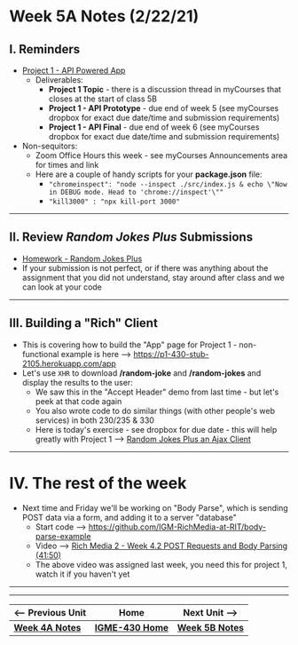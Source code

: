 # Week 5A Notes (2/22/21)

## I. Reminders

- [Project 1 - API Powered App](../projects/project-1.md)
  - Deliverables:
    - **Project 1 Topic** - there is a discussion thread in myCourses that closes at the start of class 5B
    - **Project 1 - API Prototype** - due end of week 5 (see myCourses dropbox for exact due date/time and submission requirements)
    - **Project 1 - API Final** - due end of week 6 (see myCourses dropbox for exact due date/time and submission requirements)
- Non-sequitors:
  - Zoom Office Hours this week - see myCourses Announcements area for times and link
  - Here are a couple of handy scripts for your **package.json** file:
    - `"chromeinspect": "node --inspect ./src/index.js & echo \"Now in DEBUG mode. Head to 'chrome://inspect'\""`
    - `"kill3000" : "npx kill-port 3000"`

<hr>

## II. Review *Random Jokes Plus* Submissions
- [Homework - Random Jokes Plus](https://github.com/tonethar/IGME-430-Spring-2021/blob/main/hw-notes/HW-random-jokes-plus.md)
- If your submission is not perfect, or if there was anything about the assignment that you did not understand, stay around after class and we can look at your code

<hr>

## III. Building a "Rich" Client
- This is covering how to build the "App" page for Project 1 - non-functional example is here --> https://p1-430-stub-2105.herokuapp.com/app
- Let's use `XHR` to download **/random-joke** and **/random-jokes** and display the results to the user:
  - We saw this in the "Accept Header" demo from last time - but let's peek at that code again
  - You also wrote code to do similar things (with other people's web services) in both 230/235 & 330
  - Here is today's exercise - see dropbox for due date - this will help greatly with Project 1 --> [Random Jokes Plus an Ajax Client](../hw-notes/HW-random-jokes-plus-an-ajax-client.md)

<hr>

# IV. The rest of the week

- Next time and Friday we'll be working on "Body Parse", which is sending POST data via a form, and adding it to a server "database" 
  - Start code --> https://github.com/IGM-RichMedia-at-RIT/body-parse-example
  - Video --> [Rich Media 2 - Week 4.2 POST Requests and Body Parsing (41:50)](https://www.youtube.com/watch?v=QY5sBCg6Ksg&feature=emb_logo)
  - The above video was assigned last week, you need this for project 1, watch it if you haven't yet


<hr><hr>

| <-- Previous Unit | Home | Next Unit -->
| --- | --- | --- 
| [**Week 4A Notes**](4A.md)   |  [**IGME-430 Home**](../README.md) | [**Week 5B Notes**](5B.md)
